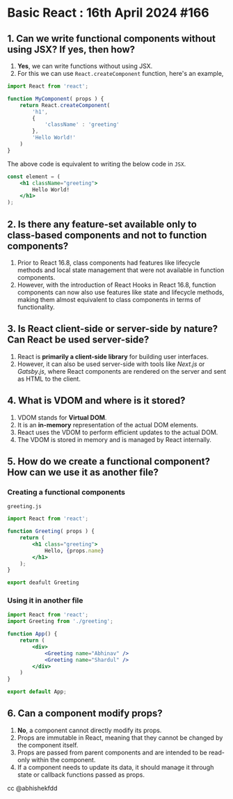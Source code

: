 # Basic React : 16th April 2024 #166
## 1. Can we write functional components without using JSX? If yes, then how?
1. **Yes**, we can write functions without using JSX.
2. For this we can use `React.createComponent` function, here's an example,

```js
import React from 'react';

function MyComponent( props ) {
	return React.createComponent(
		'h1',
		{
			'className' : 'greeting'
		},
		'Hello World!'
	)
}
```

The above code is equivalent to writing the below code in `JSX`.

```jsx
const element = (
	<h1 className="greeting">
		Hello World!
	</h1>
);
```

## 2. Is there any feature-set available only to class-based components and not to function components?
1. Prior to React 16.8, class components had features like lifecycle methods and local state management that were not available in function components.
2. However, with the introduction of React Hooks in React 16.8, function components can now also use features like state and lifecycle methods, making them almost equivalent to class components in terms of functionality.
## 3. Is React client-side or server-side by nature? Can React be used server-side?
1. React is **primarily a client-side library** for building user interfaces. 
2. However, it can also be used server-side with tools like *Next.js* or *Gatsby.js*, where React components are rendered on the server and sent as HTML to the client.

## 4. What is VDOM and where is it stored?
1. VDOM stands for **Virtual DOM**. 
2. It is an **in-memory** representation of the actual DOM elements. 
3. React uses the VDOM to perform efficient updates to the actual DOM. 
4. The VDOM is stored in memory and is managed by React internally.

## 5. How do we create a functional component? How can we use it as another file?

### Creating a functional components

`greeting.js`

```jsx
import React from 'react';

function Greeting( props ) {
	return (
		<h1 class="greeting">
			Hello, {props.name}
		</h1>
	);
}

export deafult Greeting
```

### Using it in another file

```jsx
import React from 'react';
import Greeting from './greeting';

function App() {
	return (
		<div>
			<Greeting name="Abhinav" />
			<Greeting name="Shardul" />
		</div>
	)
}

export default App;
```
## 6. Can a component modify props?
1. **No**, a component cannot directly modify its props.
2. Props are immutable in React, meaning that they cannot be changed by the component itself.
3. Props are passed from parent components and are intended to be read-only within the component. 
4. If a component needs to update its data, it should manage it through state or callback functions passed as props.

cc @abhishekfdd
